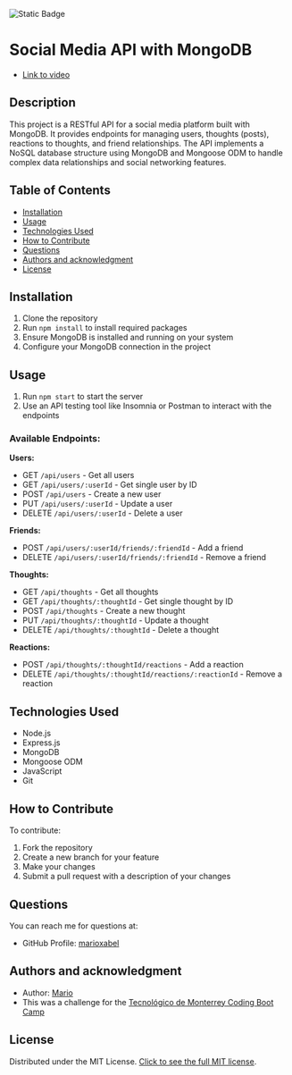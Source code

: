![Static Badge](https://img.shields.io/badge/license-MIT-blue?style=flat)

# Social Media API with MongoDB

- [Link to video](https://drive.google.com/file/d/1wOpMIZ35kDaIg7Japr74g2UF0RHq76dR/view?usp=sharing)

## Description
This project is a RESTful API for a social media platform built with MongoDB. It provides endpoints for managing users, thoughts (posts), reactions to thoughts, and friend relationships. The API implements a NoSQL database structure using MongoDB and Mongoose ODM to handle complex data relationships and social networking features.

## Table of Contents
- [Installation](#installation)
- [Usage](#usage)
- [Technologies Used](#technologies-used)
- [How to Contribute](#how-to-contribute)
- [Questions](#questions)
- [Authors and acknowledgment](#authors-and-acknowledgment)
- [License](#license)

## Installation
1. Clone the repository
2. Run `npm install` to install required packages
3. Ensure MongoDB is installed and running on your system
4. Configure your MongoDB connection in the project

## Usage
1. Run `npm start` to start the server
2. Use an API testing tool like Insomnia or Postman to interact with the endpoints

### Available Endpoints:

**Users:**
- GET `/api/users` - Get all users
- GET `/api/users/:userId` - Get single user by ID
- POST `/api/users` - Create a new user
- PUT `/api/users/:userId` - Update a user
- DELETE `/api/users/:userId` - Delete a user

**Friends:**
- POST `/api/users/:userId/friends/:friendId` - Add a friend
- DELETE `/api/users/:userId/friends/:friendId` - Remove a friend

**Thoughts:**
- GET `/api/thoughts` - Get all thoughts
- GET `/api/thoughts/:thoughtId` - Get single thought by ID
- POST `/api/thoughts` - Create a new thought
- PUT `/api/thoughts/:thoughtId` - Update a thought
- DELETE `/api/thoughts/:thoughtId` - Delete a thought

**Reactions:**
- POST `/api/thoughts/:thoughtId/reactions` - Add a reaction
- DELETE `/api/thoughts/:thoughtId/reactions/:reactionId` - Remove a reaction

## Technologies Used
- Node.js
- Express.js
- MongoDB
- Mongoose ODM
- JavaScript
- Git

## How to Contribute
To contribute:
1. Fork the repository
2. Create a new branch for your feature
3. Make your changes
4. Submit a pull request with a description of your changes

## Questions
You can reach me for questions at:
- GitHub Profile: [marioxabel](https://github.com/marioxabel)

## Authors and acknowledgment
- Author: [Mario](https://github.com/marioxabel)
- This was a challenge for the [Tecnológico de Monterrey Coding Boot Camp](https://bootcamp.tec.mx/coding/)

## License
Distributed under the MIT License. [Click to see the full MIT license](https://choosealicense.com/licenses/MIT/).